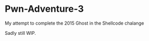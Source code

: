 # Pwn-Adventure-3
My attempt to complete the 2015 Ghost in the Shellcode chalange

Sadly still WIP.
